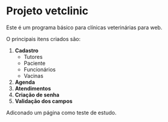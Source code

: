 # Projeto vetclinic

Este é um programa básico para clínicas veterinárias para web.

O principais itens criados são:<br/>
  1. **Cadastro**<br/>
       - Tutores
       - Paciente
       - Funcionários
       - Vacinas
  2. **Agenda**
  3. **Atendimentos**
  4. **Criação de senha**
  5. **Validação dos campos**
  
  Adiconado um página como teste de estudo.
